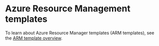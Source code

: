 # Azure Resource Management templates

To learn about Azure Resource Manager templates (ARM templates), see the [ARM template overview](https://learn.microsoft.com/en-us/azure/azure-resource-manager/templates/overview). 
